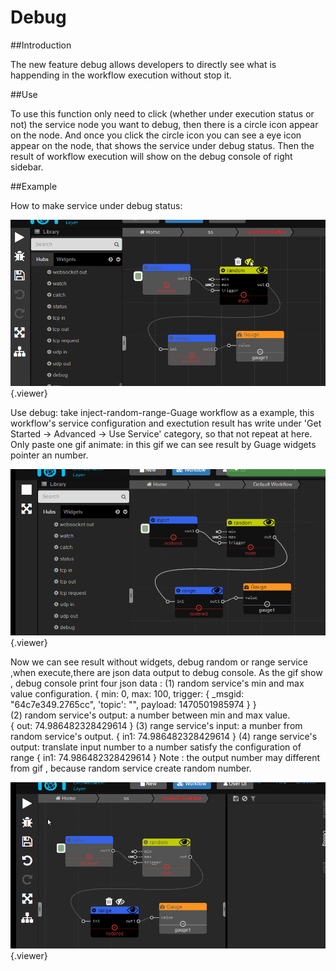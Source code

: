 Debug
==================
##Introduction

The new feature debug allows developers to directly see what is happending in the workflow execution without stop it.

##Use

To use this function only need to click (whether under execution status or not) the service node you want to debug, then there is a circle icon appear on the node. And once you click the circle icon you can see a eye icon appear on the node, that shows the service under debug status. Then the result of workflow execution will show on the debug console of right sidebar.

##Example

How to make service under debug status:

![](./doc/pic/advanced/debug/debug1.gif){.viewer}

Use debug: take inject-random-range-Guage workflow as a example, this workflow's service configuration and exectution result has write under 'Get Started -> Advanced -> Use Service' category, so that not repeat at here. Only paste one gif animate: in this gif we can see result by Guage widgets pointer an number.

![](./doc/pic/advanced/use_service/IotSOL_NodeRED_workflow2.gif){.viewer}

Now we can see result without widgets, debug random or range service ,when execute,there are json data output to debug console. As the gif show , debug console print four json data :
 (1) random service's min and max value configuration.
   {
	 min: 0,
	 max: 100,
	 trigger: {
	 	_msgid: "64c7e349.2765cc",
	 	'topic': "",
	 	payload: 1470501985974
	}
   }  
 (2) random service's output: a number between min and max value.  
 {
 	out: 74.986482328429614
 }
 (3) range service's input: a munber from random service's output.
 {
 	in1: 74.986482328429614
 }
 (4) range service's output: translate input number to a number satisfy the configuration of range
 {
 	in1: 74.986482328429614
 }
Note : the output number may different from gif , because random service create random number.

![](./doc/pic/advanced/debug/debug2.gif){.viewer}